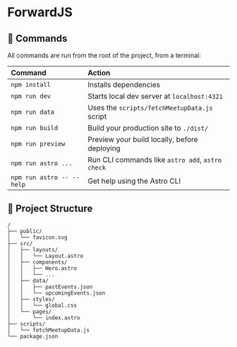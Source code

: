 # ForwardJS

## 🧞 Commands

All commands are run from the root of the project, from a terminal:

| Command                   | Action                                           |
| :------------------------ | :----------------------------------------------- |
| `npm install`             | Installs dependencies                            |
| `npm run dev`             | Starts local dev server at `localhost:4321`      |
| `npm run data`            | Uses the `scripts/fetchMeetupData.js` script     |
| `npm run build`           | Build your production site to `./dist/`          |
| `npm run preview`         | Preview your build locally, before deploying     |
| `npm run astro ...`       | Run CLI commands like `astro add`, `astro check` |
| `npm run astro -- --help` | Get help using the Astro CLI                     |

## 🚀 Project Structure

```text
/
├── public/
│   └── favicon.svg
├── src/
│   ├── layouts/
│   │   └── Layout.astro
│   ├── components/
│   │   ├── Hero.astro
│   │   └── ...
│   ├── data/
│   │   ├── pastEvents.json
│   │   └── upcomingEvents.json
│   ├── styles/
│   │   └── global.css
│   └── pages/
│       └── index.astro
├── scripts/
│   └── fetchMeetupData.js
└── package.json
```
